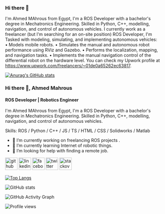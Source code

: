 ### Hi there 👋

I'm Ahmed MAhrous from Egypt, I'm a ROS Developer with a bachelor's degree in Mechatronics Engineering. Skilled in Python, C++, modelling, navigation, and control of autonomous vehicles. I currently work as a freelancer (but I'm searching for an on-site position) ROS Developer, I'm Tasked with modeling, simulating, and implementing autonomous vehicles:
• Models mobile robots.
• Simulates the manual and autonomous robot performance using RViz and Gazebo.
• Performs the localization, mapping, and navigation tasks.
• Implements the manual navigation control of the differential robot on the hardware level.
You can check my Upwork profile at https://www.upwork.com/freelancers/~01de0a65262ec63817.

[![Anurag's GitHub stats](https://github-readme-stats.vercel.app/api?username=AMahrous)](https://github.com/anuraghazra/github-readme-stats)

### Hi there 👋, Ahmed Mahrous
#### ROS Developer | Robotics Engineer
I'm Ahmed MAhrous from Egypt, I'm a ROS Developer with a bachelor's degree in Mechatronics Engineering. Skilled in Python, C++, modelling, navigation, and control of autonomous vehicles.

Skills: ROS / Python / C++ / JS / TS / HTML / CSS / Solidworks / Matlab

- 🔭 I’m currently working on freelancing ROS projects . 
- 🌱 I’m currently learning Internet of robotic things. 
- 🤔 I’m looking for help with finding a remote job. 


[<img src='https://cdn.jsdelivr.net/npm/simple-icons@3.0.1/icons/github.svg' alt='github' height='40'>](https://github.com/AMahrous)  [<img src='https://cdn.jsdelivr.net/npm/simple-icons@3.0.1/icons/linkedin.svg' alt='linkedin' height='40'>](https://www.linkedin.com/in/ahmed-mahrous-396079129/)  [<img src='https://cdn.jsdelivr.net/npm/simple-icons@3.0.1/icons/facebook.svg' alt='facebook' height='40'>](https://www.facebook.com/ahmed.mahrous.58152)  [<img src='https://cdn.jsdelivr.net/npm/simple-icons@3.0.1/icons/twitter.svg' alt='twitter' height='40'>](https://twitter.com/amahrous10)  [<img src='https://cdn.jsdelivr.net/npm/simple-icons@3.0.1/icons/stackoverflow.svg' alt='stackoverflow' height='40'>](https://stackoverflow.com/users/16568605/ahmed-mahrous)  

[![Top Langs](https://github-readme-stats.vercel.app/api/top-langs/?username=AMahrous)](https://github.com/anuraghazra/github-readme-stats)

![GitHub stats](https://github-readme-stats.vercel.app/api?username=AMahrous&show_icons=true)  

![GitHub Activity Graph](https://activity-graph.herokuapp.com/graph?username=AMahrous)  

![Profile views](https://gpvc.arturio.dev/AMahrous)
